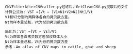     CNVFilterAfterCNVcaller.py过滤后，GetCleanCNV.py提取后的文件
    计算公式为: VST =[Vt − (V1×N1+V2×N2)Nt]/Vt
    V1和V2分别为两群体各自的拷贝数方差，
    Nt为样本量总和，Vt为总的拷贝数方差

    简化为：VST =[Vt − Vs]/Vt
    Vs为群体各自拷贝数方差加权群体大小
    Nt为样本量总和，Vt为总的拷贝数方差
    参考：An atlas of CNV maps in cattle, goat and sheep
